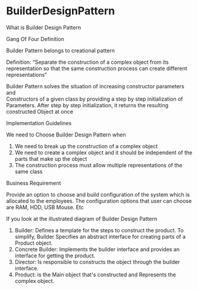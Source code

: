# BuilderDesignPattern

What is Builder Design Pattern 

Gang Of Four Definition 

Builder Pattern belongs to creational pattern

Definition: “Separate the construction of a complex object from its representation so that the same construction process can create different representations”

Builder Pattern solves the situation of increasing constructor parameters and  
Constructors of a given class by providing a step by step initialization of 
Parameters. After step by step initialization, it returns the resulting constructed
Object at once

Implementation Guidelines

We need to Choose Builder Design Pattern when
1. We need to break up the construction of a complex object
2. We need to create a complex object and it should be independent of the parts that make up the object
3. The construction process must allow multiple representations of the same class

Business Requirement

Provide an option to choose and build configuration of the system  which is allocated to the employees. The configuration options that user can choose are RAM, HDD, USB Mouse. Etc

If you look at the illustrated diagram of Builder Design Pattern
 
1. Builder: Defines a template for the steps to construct the product. To simplify, Builder Specifies an abstract interface for creating parts of a Product object.
2. Concrete Builder: Implements the builder interface and provides an interface for getting the product. 
3. Director: Is responsible to constructs the object through the builder interface.
4. Product: is the Main object that's constructed and Represents the complex object.
